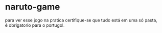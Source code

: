 # naruto-game
para ver esse jogo na pratica certifique-se que tudo está em uma só pasta, é obrigatorio para o portugol.

